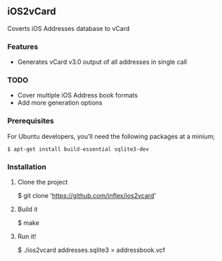 ## iOS2vCard

Coverts iOS Addresses database to vCard

### Features

- Generates vCard v3.0 output of all addresses in single call


### TODO

- Cover multiple iOS Address book formats
- Add more generation options


### Prerequisites

For Ubuntu developers, you'll need the following packages at a minium;

	$ apt-get install build-essential sqlite3-dev

### Installation

1. Clone the project

    $ git clone 'https://github.com/inflex/ios2vcard'

2. Build it

    $ make

3. Run it!

	$ ./ios2vcard addresses.sqlite3 > addressbook.vcf

